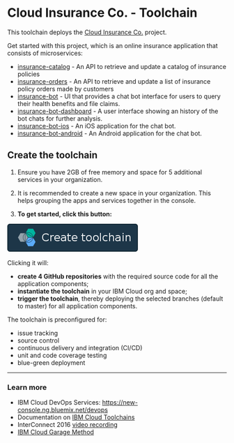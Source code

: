 # Cloud Insurance Co. - Toolchain

This toolchain deploys the [Cloud Insurance Co.](https://github.com/IBM-Cloud/cloudco-insurance) project.

Get started with this project, which is an online insurance application that consists of microservices:

* [insurance-catalog][catalog_github_url] - An API to retrieve and update a catalog of insurance policies
* [insurance-orders][orders_github_url] - An API to retrieve and update a list of insurance policy orders made by customers
* [insurance-bot][bot_github_url] - UI that provides a chat bot interface for users to query their health benefits and file claims.
* [insurance-bot-dashboard][dashboard_github_url] - A user interface showing an history of the bot chats for further analysis.
* [insurance-bot-ios][ios_github_url] - An iOS application for the chat bot.
* [insurance-bot-android][android_github_url] - An Android application for the chat bot.

## Create the toolchain

1. Ensure you have 2GB of free memory and space for 5 additional services in your organization.

1. It is recommended to create a new space in your organization. This helps grouping the apps and services together in the console.

1. **To get started, click this button:**

  [![Deploy To IBM Cloud](./.bluemix/create_toolchain_button.png)](https://new-console.ng.bluemix.net/devops/setup/deploy/?repository=https%3A//github.com/IBM-Cloud/insurance-toolchain.git)

  Clicking it will:
  * **create 4 GitHub repositories** with the required source code for all the application components;
  * **instantiate the toolchain** in your IBM Cloud org and space;
  * **trigger the toolchain**, thereby deploying the selected branches (default to master) for all application components.


The toolchain is preconfigured for:

- issue tracking
- source control
- continuous delivery and integration (CI/CD)
- unit and code coverage testing
- blue-green deployment

---

### Learn more

* IBM Cloud DevOps Services: https://new-console.ng.bluemix.net/devops
* Documentation on [IBM Cloud Toolchains][toolchains_overview_url]
* InterConnect 2016 [video recording][toolchains_interconnect_video_url]
* [IBM Cloud Garage Method][garage_method_url]

<!--Links-->
[bot_github_url]: https://github.com/IBM-Cloud/insurance-bot
[orders_github_url]: https://github.com/IBM-Cloud/insurance-orders
[catalog_github_url]: https://github.com/IBM-Cloud/insurance-catalog
[dashboard_github_url]: https://github.com/IBM-Cloud/insurance-bot-dashboard
[ios_github_url]: https://github.com/IBM-Cloud/insurance-bot-ios
[android_github_url]: https://github.com/IBM-Cloud/insurance-bot-android
[toolchains_overview_url]: https://new-console.ng.bluemix.net/docs/toolchains/toolchains_overview.html
[toolchains_interconnect_video_url]: https://vimeo.com/156126035/8b04b8878a
[garage_method_url]: https://www.ibm.com/devops/method
